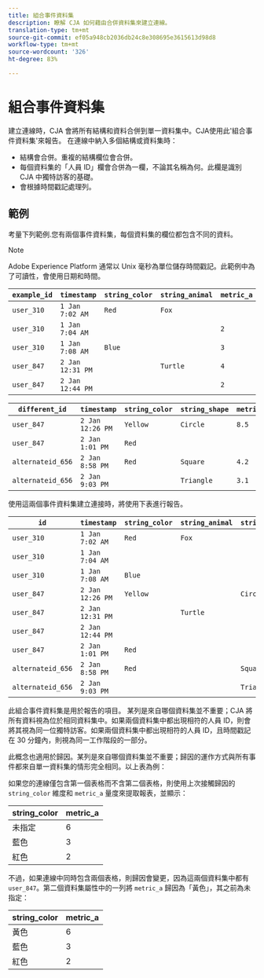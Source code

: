 ```yaml
---
title: 組合事件資料集
description: 瞭解 CJA 如何藉由合併資料集來建立連線。
translation-type: tm+mt
source-git-commit: ef05a948cb2036db24c8e308695e3615613d98d8
workflow-type: tm+mt
source-wordcount: '326'
ht-degree: 83%

---
```



# 組合事件資料集

建立連線時，CJA 會將所有結構和資料合併到單一資料集中。CJA使用此&#39;組合事件資料集&#39;來報告。 在連線中納入多個結構或資料集時：

* 結構會合併。重複的結構欄位會合併。
* 每個資料集的「人員 ID」欄會合併為一欄，不論其名稱為何。此欄是識別 CJA 中獨特訪客的基礎。
* 會根據時間戳記處理列。

## 範例

考量下列範例.您有兩個事件資料集，每個資料集的欄位都包含不同的資料。

>[!NOTE]
>
> Adobe Experience Platform 通常以 Unix 毫秒為單位儲存時間戳記。此範例中為了可讀性，會使用日期和時間。

| `example_id` | `timestamp` | `string_color` | `string_animal` | `metric_a` |
| --- | --- | --- | --- | --- |
| `user_310` | `1 Jan 7:02 AM` | `Red` | `Fox` |  |
| `user_310` | `1 Jan 7:04 AM` |  |  | `2` |
| `user_310` | `1 Jan 7:08 AM` | `Blue` |  | `3` |
| `user_847` | `2 Jan 12:31 PM` |  | `Turtle` | `4` |
| `user_847` | `2 Jan 12:44 PM` |  |  | `2` |

| `different_id` | `timestamp` | `string_color` | `string_shape` | `metric_b` |
| --- | --- | --- | --- | --- |
| `user_847` | `2 Jan 12:26 PM` | `Yellow` | `Circle` | `8.5` |
| `user_847` | `2 Jan 1:01 PM` | `Red` |  |  |
| `alternateid_656` | `2 Jan 8:58 PM` | `Red` | `Square` | `4.2` |
| `alternateid_656` | `2 Jan 9:03 PM` |  | `Triangle` | `3.1` |

使用這兩個事件資料集建立連接時，將使用下表進行報告。

| `id` | `timestamp` | `string_color` | `string_animal` | `string_shape` | `metric_a` | `metric_b` |
| --- | --- | --- | --- | --- | --- | --- |
| `user_310` | `1 Jan 7:02 AM` | `Red` | `Fox` |  |  |  |
| `user_310` | `1 Jan 7:04 AM` |  |  |  | `2` |  |
| `user_310` | `1 Jan 7:08 AM` | `Blue` |  |  | `3` |  |
| `user_847` | `2 Jan 12:26 PM` | `Yellow` |  | `Circle` |  | `8.5` |
| `user_847` | `2 Jan 12:31 PM` |  | `Turtle` |  | `4` |  |
| `user_847` | `2 Jan 12:44 PM` |  |  |  | `2` |  |
| `user_847` | `2 Jan 1:01 PM` | `Red` |  |  |  |  |
| `alternateid_656` | `2 Jan 8:58 PM` | `Red` |  | `Square` |  | `4.2` |
| `alternateid_656` | `2 Jan 9:03 PM` |  |  | `Triangle` |  | `3.1` |

此組合事件資料集是用於報告的項目。 某列是來自哪個資料集並不重要；CJA 將所有資料視為位於相同資料集中。如果兩個資料集中都出現相符的人員 ID，則會將其視為同一位獨特訪客。如果兩個資料集中都出現相符的人員 ID，且時間戳記在 30 分鐘內，則視為同一工作階段的一部分。

此概念也適用於歸因。某列是來自哪個資料集並不重要；歸因的運作方式與所有事件都來自單一資料集的情形完全相同。以上表為例：

如果您的連線僅包含第一個表格而不含第二個表格，則使用上次接觸歸因的 `string_color` 維度和 `metric_a` 量度來提取報表，並顯示：

| string_color | metric_a |
| --- | --- |
| 未指定 | 6 |
| 藍色 | 3 |
| 紅色 | 2 |

不過，如果連線中同時包含兩個表格，則歸因會變更，因為這兩個資料集中都有 `user_847`。第二個資料集屬性中的一列將 `metric_a` 歸因為「黃色」，其之前為未指定：

| string_color | metric_a |
| --- | --- |
| 黃色 | 6 |
| 藍色 | 3 |
| 紅色 | 2 |
